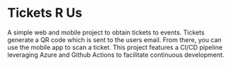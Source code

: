 # Tickets R Us
A simple web and mobile project to obtain tickets to events. Tickets generate a QR code which is sent to the users email. From there, you can use the mobile app to scan a ticket. 
This project features a CI/CD pipeline leveraging Azure and Github Actions to facilitate continuous development.
